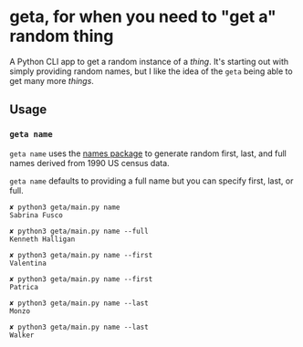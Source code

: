 # geta, for when you need to "get a" random thing
A Python CLI app to get a random instance of a _thing_. It's starting out with simply providing random names, but I like the idea of the `geta` being able to get many more _things_.

## Usage

### `geta name`

`geta name` uses the [names package](https://pypi.org/project/names/) to generate random first, last, and full names derived from 1990 US census data.

`geta name` defaults to providing a full name but you can specify first, last, or full.

```
✘ python3 geta/main.py name
Sabrina Fusco

✘ python3 geta/main.py name --full
Kenneth Halligan

✘ python3 geta/main.py name --first
Valentina

✘ python3 geta/main.py name --first
Patrica

✘ python3 geta/main.py name --last
Monzo

✘ python3 geta/main.py name --last
Walker
```

